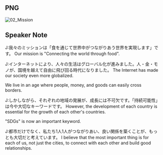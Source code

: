 ## PNG
![02_Mission](https://user-images.githubusercontent.com/58035269/151791031-ebab4e30-999c-419c-a375-fd5927df35dc.png)


## Speaker Note
J:我々のミッションは「食を通じて世界中がつながりあう世界を実現します」です。
Our mission is "Connecting the world through food".

J:インターネットにより、人々の生活はグローバル化が進みました。人・金・モノが、国境を越えて自由に飛び回る時代になりました。
The Internet has made our society even more globalized. 

We live in an age where people, money, and goods can easily cross borders.

J:しかしながら、それぞれの地域の発展が、成長には不可欠です。「持続可能性」は今や大切なキーワードです。
However, the development of each country is essential for the growth of each other's countries. 

"SDGs" is now an important keyword.

J:都市だけでなく、私たち1人1人がつながりあい、良い関係を築くことが、もっとも大切だと考えています。
I believe that the most important thing is for each of us, not just the cities, to connect with each other and build good relationships.
